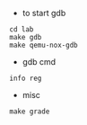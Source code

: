 * to start gdb
```
cd lab
make gdb
make qemu-nox-gdb
```

* gdb cmd
```
info reg
```

* misc
```
make grade
```